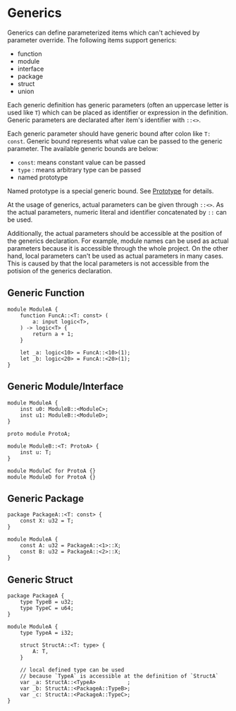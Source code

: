 # Generics

Generics can define parameterized items which can't achieved by parameter override.
The following items support generics:

* function
* module
* interface
* package
* struct
* union

Each generic definition has generic parameters (often an uppercase letter is used like `T`) which can be placed as identifier or expression in the definition.
Generic parameters are declarated after item's identifier with `::<>`.

Each generic parameter should have generic bound after colon like `T: const`.
Generic bound represents what value can be passed to the generic parameter.
The available generic bounds are below:

* `const`: means constant value can be passed
* `type` : means arbitrary type can be passed
* named prototype

Named prototype is a special generic bound. See [Prototype](14_generics/02_prototype.md) for details.

At the usage of generics, actual parameters can be given through `::<>`.
As the actual parameters, numeric literal and identifier concatenated by `::` can be used.

Additionally, the actual parameters should be accessible at the position of the generics declaration.
For example, module names can be used as actual parameters because it is accessible through the whole project.
On the other hand, local parameters can't be used as actual parameters in many cases.
This is caused by that the local parameters is not accessible from the potision of the generics declaration.

## Generic Function

```veryl,playground
module ModuleA {
    function FuncA::<T: const> (
        a: input logic<T>,
    ) -> logic<T> {
        return a + 1;
    }

    let _a: logic<10> = FuncA::<10>(1);
    let _b: logic<20> = FuncA::<20>(1);
}
```

## Generic Module/Interface

```veryl,playground
module ModuleA {
    inst u0: ModuleB::<ModuleC>;
    inst u1: ModuleB::<ModuleD>;
}

proto module ProtoA;

module ModuleB::<T: ProtoA> {
    inst u: T;
}

module ModuleC for ProtoA {}
module ModuleD for ProtoA {}
```

## Generic Package

```veryl,playground
package PackageA::<T: const> {
    const X: u32 = T;
}

module ModuleA {
    const A: u32 = PackageA::<1>::X;
    const B: u32 = PackageA::<2>::X;
}
```

## Generic Struct

```veryl,playground
package PackageA {
    type TypeB = u32;
    type TypeC = u64;
}

module ModuleA {
    type TypeA = i32;

    struct StructA::<T: type> {
        A: T,
    }

    // local defined type can be used
    // because `TypeA` is accessible at the definition of `StructA`
    var _a: StructA::<TypeA>          ;
    var _b: StructA::<PackageA::TypeB>;
    var _c: StructA::<PackageA::TypeC>;
}
```
